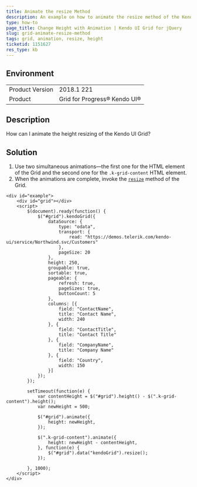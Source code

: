 ```yaml
---
title: Animate the resize Method
description: An example on how to animate the resize method of the Kendo UI Grid.
type: how-to
page_title: Change Height with Animation | Kendo UI Grid for jQuery
slug: grid-animate-resize-method
tags: grid, animation, resize, height
ticketid: 1151627
res_type: kb
---
```


## Environment

<table>
	<tr>
		<td>Product Version</td>
		<td>2018.1 221</td>
	</tr>
	<tr>
		<td>Product</td>
		<td>Grid for Progress® Kendo UI®</td>
	</tr>
</table>

## Description

How can I animate the height resizing of the Kendo UI Grid?

## Solution

1. Use two simultaneous animations&mdash;the first one for the HTML element of the Grid and the second one for the `.k-grid-content` HTML element.
2. When the animations are complete, invoke the [`resize`](https://docs.telerik.com/kendo-ui/api/javascript/ui/widget/methods/resize) method of the Grid.

```dojo
<div id="example">
	<div id="grid"></div>
	<script>
		$(document).ready(function() {
			$("#grid").kendoGrid({
				dataSource: {
					type: "odata",
					transport: {
						read: "https://demos.telerik.com/kendo-ui/service/Northwind.svc/Customers"
					},
					pageSize: 20
				},
				height: 250,
				groupable: true,
				sortable: true,
				pageable: {
					refresh: true,
					pageSizes: true,
					buttonCount: 5
				},
				columns: [{
					field: "ContactName",
					title: "Contact Name",
					width: 240
				}, {
					field: "ContactTitle",
					title: "Contact Title"
				}, {
					field: "CompanyName",
					title: "Company Name"
				}, {
					field: "Country",
					width: 150
				}]
			});
		});

		setTimeout(function(e) {
			var contentHeight = $("#grid").height() - $(".k-grid-content").height();
			var newHeight = 500;

			$("#grid").animate({
				height: newHeight,
			});

			$(".k-grid-content").animate({
				height: newHeight - contentHeight,
			}, function(e) {
				$("#grid").data("kendoGrid").resize();
			});

		}, 1000);
	</script>
</div>
```
